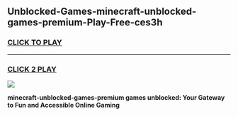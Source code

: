 
## Unblocked-Games-minecraft-unblocked-games-premium-Play-Free-ces3h
<h3>
<a href="https://premium76.site?title=minecraft-unblocked-games-premium&ref=23A">CLICK TO PLAY</a></h3>
<hr>

<h3>
<a href="https://premium76.site?title=minecraft-unblocked-games-premium&ref=23A">CLICK 2 PLAY</a>
  
</h3>

<a href="https://premium76.site?title=minecraft-unblocked-games-premium&ref=23A"><img src="https://clearcache.store/games.png"></a>


**minecraft-unblocked-games-premium games unblocked: Your Gateway to Fun and Accessible Online Gaming**
